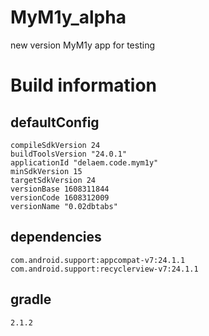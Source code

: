 # MyM1y_alpha
new version MyM1y app for testing

# Build information
## defaultConfig
    compileSdkVersion 24
    buildToolsVersion "24.0.1"
	applicationId "delaem.code.mym1y"
	minSdkVersion 15
	targetSdkVersion 24
	versionBase 1608311844
	versionCode 1608312009
	versionName "0.02dbtabs"
## dependencies
	com.android.support:appcompat-v7:24.1.1
	com.android.support:recyclerview-v7:24.1.1
## gradle
    2.1.2